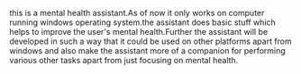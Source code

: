 this is a mental health assistant.As of now it only works on computer running windows operating system.the assistant does basic stuff which helps to improve the user's mental health.Further the assistant will be developed in such a way that it could be used on other platforms apart from windows and also make the assistant more of a companion for performing various other tasks apart from just focusing on mental health.
